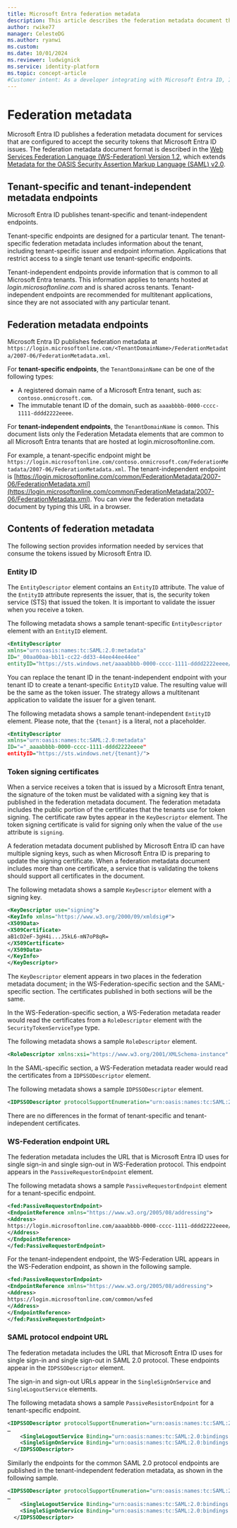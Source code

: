 ```yaml
---
title: Microsoft Entra federation metadata
description: This article describes the federation metadata document that Microsoft Entra ID publishes for services that accept Microsoft Entra tokens.
author: rwike77
manager: CelesteDG
ms.author: ryanwi
ms.custom:
ms.date: 10/01/2024
ms.reviewer: ludwignick
ms.service: identity-platform
ms.topic: concept-article
#Customer intent: As a developer integrating with Microsoft Entra ID, I want to understand the federation metadata document format and endpoints, so that I can configure my application to validate the issuer and token signing certificates of security tokens issued by Microsoft Entra ID.
---
```


# Federation metadata

Microsoft Entra ID publishes a federation metadata document for services that are configured to accept the security tokens that Microsoft Entra ID issues. The federation metadata document format is described in the [Web Services Federation Language (WS-Federation) Version 1.2](https://docs.oasis-open.org/wsfed/federation/v1.2/os/ws-federation-1.2-spec-os.html), which extends [Metadata for the OASIS Security Assertion Markup Language (SAML) v2.0](https://docs.oasis-open.org/security/saml/v2.0/saml-metadata-2.0-os.pdf).

## Tenant-specific and tenant-independent metadata endpoints

Microsoft Entra ID publishes tenant-specific and tenant-independent endpoints.

Tenant-specific endpoints are designed for a particular tenant. The tenant-specific federation metadata includes information about the tenant, including tenant-specific issuer and endpoint information. Applications that restrict access to a single tenant use tenant-specific endpoints.

Tenant-independent endpoints provide information that is common to all Microsoft Entra tenants. This information applies to tenants hosted at *login.microsoftonline.com* and is shared across tenants. Tenant-independent endpoints are recommended for multitenant applications, since they are not associated with any particular tenant.

## Federation metadata endpoints

Microsoft Entra ID publishes federation metadata at `https://login.microsoftonline.com/<TenantDomainName>/FederationMetadata/2007-06/FederationMetadata.xml`.

For **tenant-specific endpoints**, the `TenantDomainName` can be one of the following types:

* A registered domain name of a Microsoft Entra tenant, such as: `contoso.onmicrosoft.com`.
* The immutable tenant ID of the domain, such as `aaaabbbb-0000-cccc-1111-dddd2222eeee`.

For **tenant-independent endpoints**, the `TenantDomainName` is `common`. This document lists only the Federation Metadata elements that are common to all Microsoft Entra tenants that are hosted at login.microsoftonline.com.

For example, a tenant-specific endpoint might be `https://login.microsoftonline.com/contoso.onmicrosoft.com/FederationMetadata/2007-06/FederationMetadata.xml`. The tenant-independent endpoint is [https://login.microsoftonline.com/common/FederationMetadata/2007-06/FederationMetadata.xml](https://login.microsoftonline.com/common/FederationMetadata/2007-06/FederationMetadata.xml). You can view the federation metadata document by typing this URL in a browser.

## Contents of federation metadata

The following section provides information needed by services that consume the tokens issued by Microsoft Entra ID.

### Entity ID

The `EntityDescriptor` element contains an `EntityID` attribute. The value of the `EntityID` attribute represents the issuer, that is, the security token service (STS) that issued the token. It is important to validate the issuer when you receive a token.

The following metadata shows a sample tenant-specific `EntityDescriptor` element with an `EntityID` element.

```xml
<EntityDescriptor
xmlns="urn:oasis:names:tc:SAML:2.0:metadata"
ID="_00aa00aa-bb11-cc22-dd33-44ee44ee44ee"
entityID="https://sts.windows.net/aaaabbbb-0000-cccc-1111-dddd2222eeee/">
```

You can replace the tenant ID in the tenant-independent endpoint with your tenant ID to create a tenant-specific `EntityID` value. The resulting value will be the same as the token issuer. The strategy allows a multitenant application to validate the issuer for a given tenant.

The following metadata shows a sample tenant-independent `EntityID` element. Please note, that the `{tenant}` is a literal, not a placeholder.

```xml
<EntityDescriptor
xmlns="urn:oasis:names:tc:SAML:2.0:metadata"
ID="="_aaaabbbb-0000-cccc-1111-dddd2222eeee"
entityID="https://sts.windows.net/{tenant}/">
```

### Token signing certificates

When a service receives a token that is issued by a Microsoft Entra tenant, the signature of the token must be validated with a signing key that is published in the federation metadata document. The federation metadata includes the public portion of the certificates that the tenants use for token signing. The certificate raw bytes appear in the `KeyDescriptor` element. The token signing certificate is valid for signing only when the value of the `use` attribute is `signing`.

A federation metadata document published by Microsoft Entra ID can have multiple signing keys, such as when Microsoft Entra ID is preparing to update the signing certificate. When a federation metadata document includes more than one certificate, a service that is validating the tokens should support all certificates in the document.

The following metadata shows a sample `KeyDescriptor` element with a signing key.

```xml
<KeyDescriptor use="signing">
<KeyInfo xmlns="https://www.w3.org/2000/09/xmldsig#">
<X509Data>
<X509Certificate>
aB1cD2eF-3gH4i...J5kL6-mN7oP8qR=
</X509Certificate>
</X509Data>
</KeyInfo>
</KeyDescriptor>
  ```

The `KeyDescriptor` element appears in two places in the federation metadata document; in the WS-Federation-specific section and the SAML-specific section. The certificates published in both sections will be the same.

In the WS-Federation-specific section, a WS-Federation metadata reader would read the certificates from a `RoleDescriptor` element with the `SecurityTokenServiceType` type.

The following metadata shows a sample `RoleDescriptor` element.

```xml
<RoleDescriptor xmlns:xsi="https://www.w3.org/2001/XMLSchema-instance" xmlns:fed="https://docs.oasis-open.org/wsfed/federation/200706" xsi:type="fed:SecurityTokenServiceType" protocolSupportEnumeration="https://docs.oasis-open.org/wsfed/federation/200706">
```

In the SAML-specific section, a WS-Federation metadata reader would read the certificates from a `IDPSSODescriptor` element.

The following metadata shows a sample `IDPSSODescriptor` element.

```xml
<IDPSSODescriptor protocolSupportEnumeration="urn:oasis:names:tc:SAML:2.0:protocol">
```
There are no differences in the format of tenant-specific and tenant-independent certificates.

### WS-Federation endpoint URL

The federation metadata includes the URL that is Microsoft Entra ID uses for single sign-in and single sign-out in WS-Federation protocol. This endpoint appears in the `PassiveRequestorEndpoint` element.

The following metadata shows a sample `PassiveRequestorEndpoint` element for a tenant-specific endpoint.

```xml
<fed:PassiveRequestorEndpoint>
<EndpointReference xmlns="https://www.w3.org/2005/08/addressing">
<Address>
https://login.microsoftonline.com/aaaabbbb-0000-cccc-1111-dddd2222eeee/wsfed
</Address>
</EndpointReference>
</fed:PassiveRequestorEndpoint>
```

For the tenant-independent endpoint, the WS-Federation URL appears in the WS-Federation endpoint, as shown in the following sample.

```xml
<fed:PassiveRequestorEndpoint>
<EndpointReference xmlns="https://www.w3.org/2005/08/addressing">
<Address>
https://login.microsoftonline.com/common/wsfed
</Address>
</EndpointReference>
</fed:PassiveRequestorEndpoint>
```

### SAML protocol endpoint URL

The federation metadata includes the URL that Microsoft Entra ID uses for single sign-in and single sign-out in SAML 2.0 protocol. These endpoints appear in the `IDPSSODescriptor` element.

The sign-in and sign-out URLs appear in the `SingleSignOnService` and `SingleLogoutService` elements.

The following metadata shows a sample `PassiveResistorEndpoint` for a tenant-specific endpoint.

```xml
<IDPSSODescriptor protocolSupportEnumeration="urn:oasis:names:tc:SAML:2.0:protocol">
…
    <SingleLogoutService Binding="urn:oasis:names:tc:SAML:2.0:bindings:HTTP-Redirect" Location="https://login.microsoftonline.com/contoso.onmicrosoft.com/saml2" />
    <SingleSignOnService Binding="urn:oasis:names:tc:SAML:2.0:bindings:HTTP-Redirect" Location="https://login.microsoftonline.com/contoso.onmicrosoft.com/saml2" />
  </IDPSSODescriptor>
```

Similarly the endpoints for the common SAML 2.0 protocol endpoints are published in the tenant-independent federation metadata, as shown in the following sample.

```xml
<IDPSSODescriptor protocolSupportEnumeration="urn:oasis:names:tc:SAML:2.0:protocol">
…
    <SingleLogoutService Binding="urn:oasis:names:tc:SAML:2.0:bindings:HTTP-Redirect" Location="https://login.microsoftonline.com/common/saml2" />
    <SingleSignOnService Binding="urn:oasis:names:tc:SAML:2.0:bindings:HTTP-Redirect" Location="https://login.microsoftonline.com/common/saml2" />
  </IDPSSODescriptor>
```

